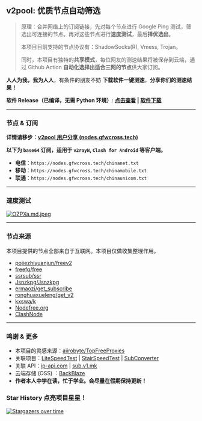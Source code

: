 ## v2pool: 优质节点自动筛选

> 原理：合并网络上的订阅链接，先对每个节点进行 Google Ping 测试，筛选出可连接的节点。再对这些节点进行**速度测试**，最后**择优选出**。
>
> 本项目目前支持的节点协议有：ShadowSocks(R), Vmess, Trojan。
>
> 同时，本项目有独特的**共享模式**，每位网友的测速结果将被保存到云端，通过 Github Action **自动化选择出适合三网的节点**供大家订阅。

**人人为我，我为人人**，有条件的朋友不妨 **下载软件一键测速**，**分享你们的测速结果！** 

**软件 Release（已编译，无需 Python 环境）**: **[点击查看](https://github.com/gfwcross/v2pool/releases/) | [软件下载](http://f6z.cn/2M8bs)**

--------

### 节点 & 订阅

**详情请移步：[v2pool 用户分享 (nodes.gfwcross.tech)](https://nodes.gfwcross.tech/)**

**以下为 `base64` 订阅，适用于 `v2rayN`, `Clash for Android` 等客户端。**

- **电信**：`https://nodes.gfwcross.tech/chinanet.txt`
- **移动**：`https://nodes.gfwcross.tech/chinamobile.txt`
- **联通**：`https://nodes.gfwcross.tech/chinaunicom.txt`

-----

### 速度测试

[![OZPXa.md.jpeg](https://i.328888.xyz/2023/01/20/OZPXa.md.jpeg)](https://imgloc.com/i/OZPXa)

------

### 节点来源

本项目提供的节点全部来自于互联网。本项目仅做收集整理作用。

- [pojiezhiyuanjun/freev2](https://github.com/pojiezhiyuanjun/freev2)
- [freefq/free](https://github.com/freefq/free)
- [ssrsub/ssr](https://github.com/ssrsub/ssr)
- [Jsnzkpg/Jsnzkpg](https://github.com/Jsnzkpg/Jsnzkpg)
- [ermaozi/get_subscribe](https://github.com/ermaozi/get_subscribe)
- [ronghuaxueleng/get_v2](https://github.com/ronghuaxueleng/get_v2)
- [kxswa/k](https://github.com/kxswa/k)
- [Nodefree.org](https://github.com/Fukki-Z/nodefree)
- [ClashNode](https://clashnode.com/f/freenode)

----------

### 鸣谢 & 更多

- 本项目的灵感来源：[aiirobyte/TopFreeProxies](https://github.com/aiirobyte/TopFreeProxies)
- 关联项目：[LiteSpeedTest](https://github.com/xxf098/LiteSpeedTest) | [StairSpeedTest](https://github.com/tindy2013/stairspeedtest-reborn) | [SubConverter](https://github.com/tindy2013/subconverter)
- 关联 API：[ip-api.com](https://ip-api.com/) | [sub.v1.mk](https://sub.v1.mk)
- 云端存储 (OSS) ：[BackBlaze](https://backblaze.com)
- **作者本人中学在读，忙于学业。会尽量在假期保持更新！**

### Star History 点亮项目星星！

[![Stargazers over time](https://starchart.cc/gfwcross/v2pool.svg)](https://starchart.cc/gfwcross/v2pool)
